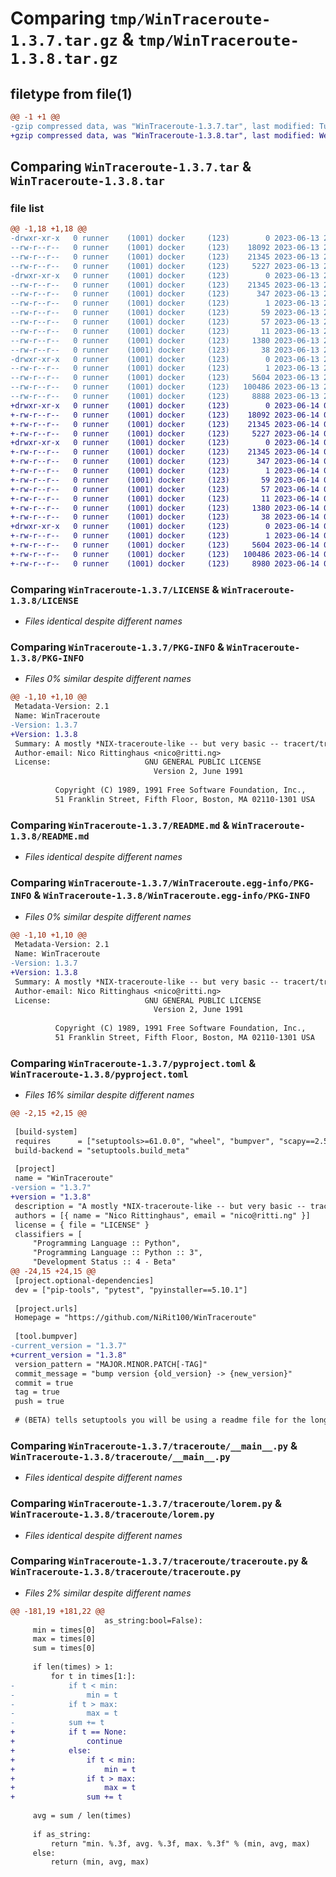# Comparing `tmp/WinTraceroute-1.3.7.tar.gz` & `tmp/WinTraceroute-1.3.8.tar.gz`

## filetype from file(1)

```diff
@@ -1 +1 @@
-gzip compressed data, was "WinTraceroute-1.3.7.tar", last modified: Tue Jun 13 20:25:48 2023, max compression
+gzip compressed data, was "WinTraceroute-1.3.8.tar", last modified: Wed Jun 14 00:03:10 2023, max compression
```

## Comparing `WinTraceroute-1.3.7.tar` & `WinTraceroute-1.3.8.tar`

### file list

```diff
@@ -1,18 +1,18 @@
-drwxr-xr-x   0 runner    (1001) docker     (123)        0 2023-06-13 20:25:48.446957 WinTraceroute-1.3.7/
--rw-r--r--   0 runner    (1001) docker     (123)    18092 2023-06-13 20:25:12.000000 WinTraceroute-1.3.7/LICENSE
--rw-r--r--   0 runner    (1001) docker     (123)    21345 2023-06-13 20:25:48.446957 WinTraceroute-1.3.7/PKG-INFO
--rw-r--r--   0 runner    (1001) docker     (123)     5227 2023-06-13 20:25:12.000000 WinTraceroute-1.3.7/README.md
-drwxr-xr-x   0 runner    (1001) docker     (123)        0 2023-06-13 20:25:48.446957 WinTraceroute-1.3.7/WinTraceroute.egg-info/
--rw-r--r--   0 runner    (1001) docker     (123)    21345 2023-06-13 20:25:48.000000 WinTraceroute-1.3.7/WinTraceroute.egg-info/PKG-INFO
--rw-r--r--   0 runner    (1001) docker     (123)      347 2023-06-13 20:25:48.000000 WinTraceroute-1.3.7/WinTraceroute.egg-info/SOURCES.txt
--rw-r--r--   0 runner    (1001) docker     (123)        1 2023-06-13 20:25:48.000000 WinTraceroute-1.3.7/WinTraceroute.egg-info/dependency_links.txt
--rw-r--r--   0 runner    (1001) docker     (123)       59 2023-06-13 20:25:48.000000 WinTraceroute-1.3.7/WinTraceroute.egg-info/entry_points.txt
--rw-r--r--   0 runner    (1001) docker     (123)       57 2023-06-13 20:25:48.000000 WinTraceroute-1.3.7/WinTraceroute.egg-info/requires.txt
--rw-r--r--   0 runner    (1001) docker     (123)       11 2023-06-13 20:25:48.000000 WinTraceroute-1.3.7/WinTraceroute.egg-info/top_level.txt
--rw-r--r--   0 runner    (1001) docker     (123)     1380 2023-06-13 20:25:36.000000 WinTraceroute-1.3.7/pyproject.toml
--rw-r--r--   0 runner    (1001) docker     (123)       38 2023-06-13 20:25:48.446957 WinTraceroute-1.3.7/setup.cfg
-drwxr-xr-x   0 runner    (1001) docker     (123)        0 2023-06-13 20:25:48.446957 WinTraceroute-1.3.7/traceroute/
--rw-r--r--   0 runner    (1001) docker     (123)        1 2023-06-13 20:25:12.000000 WinTraceroute-1.3.7/traceroute/__init__.py
--rw-r--r--   0 runner    (1001) docker     (123)     5604 2023-06-13 20:25:12.000000 WinTraceroute-1.3.7/traceroute/__main__.py
--rw-r--r--   0 runner    (1001) docker     (123)   100486 2023-06-13 20:25:12.000000 WinTraceroute-1.3.7/traceroute/lorem.py
--rw-r--r--   0 runner    (1001) docker     (123)     8888 2023-06-13 20:25:12.000000 WinTraceroute-1.3.7/traceroute/traceroute.py
+drwxr-xr-x   0 runner    (1001) docker     (123)        0 2023-06-14 00:03:10.125415 WinTraceroute-1.3.8/
+-rw-r--r--   0 runner    (1001) docker     (123)    18092 2023-06-14 00:02:37.000000 WinTraceroute-1.3.8/LICENSE
+-rw-r--r--   0 runner    (1001) docker     (123)    21345 2023-06-14 00:03:10.125415 WinTraceroute-1.3.8/PKG-INFO
+-rw-r--r--   0 runner    (1001) docker     (123)     5227 2023-06-14 00:02:37.000000 WinTraceroute-1.3.8/README.md
+drwxr-xr-x   0 runner    (1001) docker     (123)        0 2023-06-14 00:03:10.121415 WinTraceroute-1.3.8/WinTraceroute.egg-info/
+-rw-r--r--   0 runner    (1001) docker     (123)    21345 2023-06-14 00:03:10.000000 WinTraceroute-1.3.8/WinTraceroute.egg-info/PKG-INFO
+-rw-r--r--   0 runner    (1001) docker     (123)      347 2023-06-14 00:03:10.000000 WinTraceroute-1.3.8/WinTraceroute.egg-info/SOURCES.txt
+-rw-r--r--   0 runner    (1001) docker     (123)        1 2023-06-14 00:03:10.000000 WinTraceroute-1.3.8/WinTraceroute.egg-info/dependency_links.txt
+-rw-r--r--   0 runner    (1001) docker     (123)       59 2023-06-14 00:03:10.000000 WinTraceroute-1.3.8/WinTraceroute.egg-info/entry_points.txt
+-rw-r--r--   0 runner    (1001) docker     (123)       57 2023-06-14 00:03:10.000000 WinTraceroute-1.3.8/WinTraceroute.egg-info/requires.txt
+-rw-r--r--   0 runner    (1001) docker     (123)       11 2023-06-14 00:03:10.000000 WinTraceroute-1.3.8/WinTraceroute.egg-info/top_level.txt
+-rw-r--r--   0 runner    (1001) docker     (123)     1380 2023-06-14 00:02:56.000000 WinTraceroute-1.3.8/pyproject.toml
+-rw-r--r--   0 runner    (1001) docker     (123)       38 2023-06-14 00:03:10.125415 WinTraceroute-1.3.8/setup.cfg
+drwxr-xr-x   0 runner    (1001) docker     (123)        0 2023-06-14 00:03:10.125415 WinTraceroute-1.3.8/traceroute/
+-rw-r--r--   0 runner    (1001) docker     (123)        1 2023-06-14 00:02:37.000000 WinTraceroute-1.3.8/traceroute/__init__.py
+-rw-r--r--   0 runner    (1001) docker     (123)     5604 2023-06-14 00:02:37.000000 WinTraceroute-1.3.8/traceroute/__main__.py
+-rw-r--r--   0 runner    (1001) docker     (123)   100486 2023-06-14 00:02:37.000000 WinTraceroute-1.3.8/traceroute/lorem.py
+-rw-r--r--   0 runner    (1001) docker     (123)     8980 2023-06-14 00:02:37.000000 WinTraceroute-1.3.8/traceroute/traceroute.py
```

### Comparing `WinTraceroute-1.3.7/LICENSE` & `WinTraceroute-1.3.8/LICENSE`

 * *Files identical despite different names*

### Comparing `WinTraceroute-1.3.7/PKG-INFO` & `WinTraceroute-1.3.8/PKG-INFO`

 * *Files 0% similar despite different names*

```diff
@@ -1,10 +1,10 @@
 Metadata-Version: 2.1
 Name: WinTraceroute
-Version: 1.3.7
+Version: 1.3.8
 Summary: A mostly *NIX-traceroute-like -- but very basic -- tracert/traceroute IPv4 alternative built on scapy.
 Author-email: Nico Rittinghaus <nico@ritti.ng>
 License:                     GNU GENERAL PUBLIC LICENSE
                                Version 2, June 1991
         
          Copyright (C) 1989, 1991 Free Software Foundation, Inc.,
          51 Franklin Street, Fifth Floor, Boston, MA 02110-1301 USA
```

### Comparing `WinTraceroute-1.3.7/README.md` & `WinTraceroute-1.3.8/README.md`

 * *Files identical despite different names*

### Comparing `WinTraceroute-1.3.7/WinTraceroute.egg-info/PKG-INFO` & `WinTraceroute-1.3.8/WinTraceroute.egg-info/PKG-INFO`

 * *Files 0% similar despite different names*

```diff
@@ -1,10 +1,10 @@
 Metadata-Version: 2.1
 Name: WinTraceroute
-Version: 1.3.7
+Version: 1.3.8
 Summary: A mostly *NIX-traceroute-like -- but very basic -- tracert/traceroute IPv4 alternative built on scapy.
 Author-email: Nico Rittinghaus <nico@ritti.ng>
 License:                     GNU GENERAL PUBLIC LICENSE
                                Version 2, June 1991
         
          Copyright (C) 1989, 1991 Free Software Foundation, Inc.,
          51 Franklin Street, Fifth Floor, Boston, MA 02110-1301 USA
```

### Comparing `WinTraceroute-1.3.7/pyproject.toml` & `WinTraceroute-1.3.8/pyproject.toml`

 * *Files 16% similar despite different names*

```diff
@@ -2,15 +2,15 @@
 
 [build-system]
 requires      = ["setuptools>=61.0.0", "wheel", "bumpver", "scapy==2.5.0"]
 build-backend = "setuptools.build_meta"
 
 [project]
 name = "WinTraceroute"
-version = "1.3.7"
+version = "1.3.8"
 description = "A mostly *NIX-traceroute-like -- but very basic -- tracert/traceroute IPv4 alternative built on scapy."
 authors = [{ name = "Nico Rittinghaus", email = "nico@ritti.ng" }]
 license = { file = "LICENSE" }
 classifiers = [
     "Programming Language :: Python",
     "Programming Language :: Python :: 3",
     "Development Status :: 4 - Beta"
@@ -24,15 +24,15 @@
 [project.optional-dependencies]
 dev = ["pip-tools", "pytest", "pyinstaller==5.10.1"]
 
 [project.urls]
 Homepage = "https://github.com/NiRit100/WinTraceroute"
 
 [tool.bumpver]
-current_version = "1.3.7"
+current_version = "1.3.8"
 version_pattern = "MAJOR.MINOR.PATCH[-TAG]"
 commit_message = "bump version {old_version} -> {new_version}"
 commit = true
 tag = true
 push = true
 
 # (BETA) tells setuptools you will be using a readme file for the long description field for your pypi profile.
```

### Comparing `WinTraceroute-1.3.7/traceroute/__main__.py` & `WinTraceroute-1.3.8/traceroute/__main__.py`

 * *Files identical despite different names*

### Comparing `WinTraceroute-1.3.7/traceroute/lorem.py` & `WinTraceroute-1.3.8/traceroute/lorem.py`

 * *Files identical despite different names*

### Comparing `WinTraceroute-1.3.7/traceroute/traceroute.py` & `WinTraceroute-1.3.8/traceroute/traceroute.py`

 * *Files 2% similar despite different names*

```diff
@@ -181,19 +181,22 @@
                     as_string:bool=False):
     min = times[0]
     max = times[0]
     sum = times[0]
 
     if len(times) > 1:
         for t in times[1:]:
-            if t < min:
-                min = t
-            if t > max:
-                max = t
-            sum += t
+            if t == None:
+                continue
+            else:
+                if t < min:
+                    min = t
+                if t > max:
+                    max = t
+                sum += t
 
     avg = sum / len(times)
 
     if as_string:
         return "min. %.3f, avg. %.3f, max. %.3f" % (min, avg, max)
     else:
         return (min, avg, max)
```

